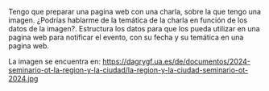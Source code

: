 Tengo que preparar una pagina web con una charla, sobre la que tengo una imagen. ¿Podrías hablarme de la temática de la charla en función de los datos de la imagen?. 
Estructura los datos para que los pueda utilizar en una pagina web para notificar el evento, con su fecha y su temática en una pagina web.

La imagen se encuentra en: https://dagrygf.ua.es/de/documentos/2024-seminario-ot-la-region-y-la-ciudad/la-region-y-la-ciudad-seminario-ot-2024.jpg



